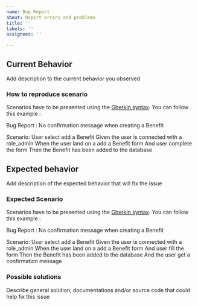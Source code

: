 ```yaml
---
name: Bug Report
about: Report errors and problems
title: ''
labels: ''
assignees: ''

---
```


## Current Behavior

Add description to the current behavior you observed 

### How to reproduce scenario

Scenarios have to be presented using the [Gherkin syntax](https://docs.cucumber.io/gherkin/). 
You can follow this example :

Bug Report : No confirmation message when creating a Benefit 

Scenario: User select add a Benefit
    Given the user is connected with a role_admin
    When the user land on a add a Benefit form
    And user complete the form
    Then the Benefit has been added to the database

## Expected behavior

Add description of the expected behavior that will fix the issue

### Expected Scenario

Scenarios have to be presented using the [Gherkin syntax](https://docs.cucumber.io/gherkin/). 
You can follow this example :

Bug Report : No confirmation message when creating a Benefit 

Scenario: User select add a Benefit
    Given the user is connected with a role_admin
    When the user land on a add a Benefit form
    And user fill the form
    Then the Benefit has been added to the database
    And the user get a confirmation message
    
### Possible solutions

Describe general solution, documentations and/or source code that could help fix this issue
